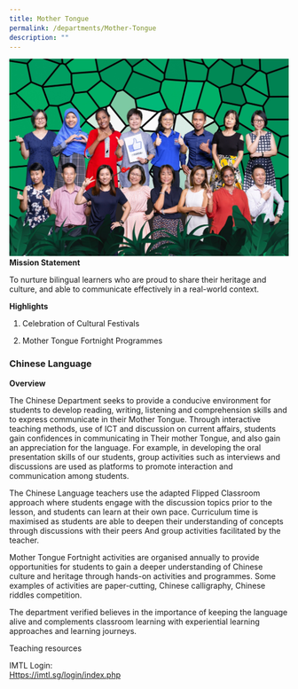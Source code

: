 ```yaml
---
title: Mother Tongue
permalink: /departments/Mother-Tongue
description: ""
---
```

![](/images/MOTHER%20TONGUE.jpg)
 **Mission Statement**

  

To nurture bilingual learners who are proud to share their heritage and culture, and able to communicate effectively in a real-world context.

  
 **Highlights**

  

1) Celebration of Cultural Festivals

2) Mother Tongue Fortnight Programmes


### Chinese Language

**Overview**

The Chinese Department seeks to provide a conducive environment for students to develop reading, writing, listening and comprehension skills and to express communicate in their Mother Tongue. Through interactive teaching methods, use of ICT and discussion on current affairs, students gain confidences in communicating in Their mother Tongue, and also gain an appreciation for the language. For example, in developing the oral presentation skills of our students, group activities such as interviews and discussions are used as platforms to promote interaction and communication among students. 

The Chinese Language teachers use the adapted Flipped Classroom approach where students engage with the discussion topics prior to the lesson, and students can learn at their own pace. Curriculum time is maximised as students are able to deepen their understanding of concepts through discussions with their peers And group activities facilitated by the teacher.

Mother Tongue Fortnight activities are organised annually to provide opportunities for students to gain a deeper understanding of Chinese culture and heritage through hands-on activities and programmes. Some examples of activities are paper-cutting, Chinese calligraphy, Chinese riddles competition.

  

The department verified believes in the importance of keeping the language alive and complements classroom learning with experiential learning approaches and learning journeys.   

Teaching resources  

IMTL Login:<br>
[Https://imtl.sg/login/index.php](https://imtl.sg/wp-login.php)